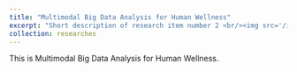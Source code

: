 ```yaml
---
title: "Multimodal Big Data Analysis for Human Wellness"
excerpt: "Short description of research item number 2 <br/><img src='/images/human_wellness.png' aligh='center' width='80%'>"
collection: researches
---
```


This is Multimodal Big Data Analysis for Human Wellness. 
